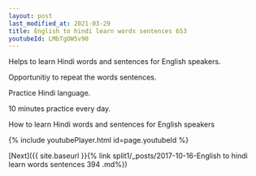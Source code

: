 ```yaml
---
layout: post
last_modified_at: 2021-03-29
title: English to hindi learn words sentences 653 
youtubeId: LMbTgOW5v90
---
```

 
 
Helps to learn Hindi words and sentences for English speakers.

Opportunitiy to repeat the words sentences. 

Practice Hindi language. 
 
10 minutes practice every day. 
 
How to learn Hindi words and sentences for English speakers 
 
{% include youtubePlayer.html id=page.youtubeId %}
 
 
[Next]({{ site.baseurl }}{% link  split1/_posts/2017-10-16-English to hindi learn words sentences 394 .md%})
 
